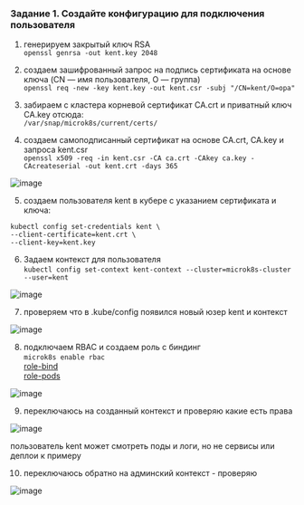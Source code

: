 ### Задание 1. Создайте конфигурацию для подключения пользователя

1. генерируем закрытый ключ RSA   
 `openssl genrsa -out kent.key 2048`   

2. создаем зашифрованный запрос на подпись сертификата на основе ключа (CN — имя пользователя, O — группа)   
 `openssl req -new -key kent.key -out kent.csr -subj "/CN=kent/O=opa"`   

3. забираем с кластера корневой сертификат CA.crt и приватный ключ CA.key отсюда:   
`/var/snap/microk8s/current/certs/`    

4. создаем самоподписанный сертификат на основе CA.crt, CA.key и запроса kent.csr   
`openssl x509 -req -in kent.csr -CA ca.crt -CAkey ca.key -CAcreateserial -out kent.crt -days 365`   

![image](https://github.com/user-attachments/assets/6e311382-16dd-40dd-a2ef-457716ec4c6a)

5. создаем пользователя kent в кубере с указанием сертификата и ключа:   
```shell
kubectl config set-credentials kent \
--client-certificate=kent.crt \
--client-key=kent.key
```

6. Задаем контекст для пользователя   
`kubectl config set-context kent-context --cluster=microk8s-cluster --user=kent`   

![image](https://github.com/user-attachments/assets/d2b7b278-7292-498c-828e-3b78c72b4955)

7. проверяем что в .kube/config появился новый юзер kent и контекст

![image](https://github.com/user-attachments/assets/26f4c353-89b3-432c-b3e2-3080fab2240c)

8. подключаем RBAC и создаем роль с биндинг   
`microk8s enable rbac`    
[role-bind](https://github.com/Heimdier/DEV/blob/main/Kube/2.4/role-bind.yml)     
[role-pods](https://github.com/Heimdier/DEV/blob/main/Kube/2.4/role-pods.yml)   

![image](https://github.com/user-attachments/assets/791fdd8b-407b-4ae4-a092-d62e2ec8a1de)

9. переключаюсь на созданный контекст и проверяю какие есть права    

![image](https://github.com/user-attachments/assets/35d99aa7-68f0-4683-a5a7-83d9191a92c5)

пользователь kent может смотреть поды и логи, но не сервисы или деплои к примеру

10. переключаюсь обратно на админский контекст - проверяю
    
![image](https://github.com/user-attachments/assets/e5381462-3527-4b24-86b3-def1ad57df9f)



